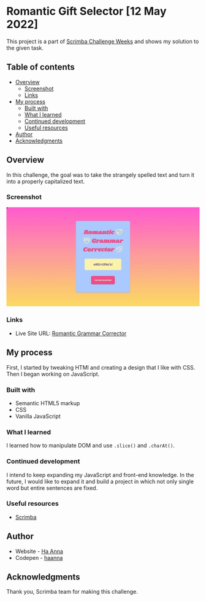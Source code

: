 # Romantic Gift Selector [12 May 2022]

This project is a part of [Scrimba Challenge Weeks](https://scrimba.com/learn/codeweeks) and shows my solution to the given task.

## Table of contents

- [Overview](#overview)
  - [Screenshot](#screenshot)
  - [Links](#links)
- [My process](#my-process)
  - [Built with](#built-with)
  - [What I learned](#what-i-learned)
  - [Continued development](#continued-development)
  - [Useful resources](#useful-resources)
- [Author](#author)
- [Acknowledgments](#acknowledgments)

## Overview

In this challenge, the goal was to take the strangely spelled text and turn it into a properly capitalized text.

### Screenshot

![alt text](./gif_grammarcorrector.gif)

### Links

- Live Site URL: [Romantic Grammar Corrector](https://ha-anna.github.io/Scrimba_Projects/Romantic_Grammar_Corrector/)

## My process

First, I started by tweaking HTMl and creating a design that I like with CSS. Then I began working on JavaScript.

### Built with

- Semantic HTML5 markup
- CSS
- Vanilla JavaScript

### What I learned

I learned how to manipulate DOM and use `.slice()` and `.charAt()`.

### Continued development

I intend to keep expanding my JavaScript and front-end knowledge. In the future, I would like to expand it and build a project in which not only single word but entire sentences are fixed.

### Useful resources

- [Scrimba](https://www.scrimba.com)

## Author

- Website - [Ha Anna](https://haanna.com)
- Codepen - [haanna](https://codepen.io/haanna)

## Acknowledgments

Thank you, Scrimba team for making this challenge.
